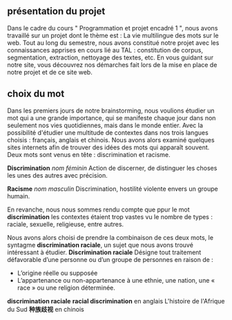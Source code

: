 ## présentation du projet

Dans le cadre du cours " Programmation et projet encadré 1 ", nous avons travaillé sur un projet dont le thème est : La vie multilingue des mots sur le web. Tout au long du semestre, nous avons constitué notre projet avec les connaissances apprises en cours lié au TAL : constitution de corpus, segmentation, extraction, nettoyage des textes, etc. En vous guidant sur notre site, vous découvrez nos démarches fait lors de la mise en place de notre projet et de ce site web. 

## choix du mot

Dans les premiers jours de notre brainstorming, nous voulions étudier un mot qui a une grande importance, qui se manifeste chaque jour dans non seulement nos vies quotidiennes, mais dans le monde entier. Avec la possibilité d'étudier une multitude de contextes dans nos trois langues choisis : français, anglais et chinois. Nous avons alors examiné quelques sites internets afin de trouver des idées des mots qui apparaît souvent. Deux mots sont venus en tête : discrimination et racisme.

**Discrimination** *nom féminin* 
Action de discerner, de distinguer les choses les unes des autres avec précision.

**Racisme** *nom masculin*
Discrimination, hostilité violente envers un groupe humain.

En revanche, nous nous sommes rendu compte que ppur le mot **discrimination** les contextes étaient trop vastes vu le nombre de types : raciale, sexuelle, religieuse, entre autres. 

Nous avons alors choisi de prendre la combinaison de ces deux mots, le syntagme **discrimination raciale**, un sujet que nous avons trouvé intéressant à étudier. 
**Discrimination raciale**
Désigne tout traitement défavorable d’une personne ou d’un groupe de personnes en raison de :
- L’origine réelle ou supposée
- L’appartenance ou non-appartenance à une ethnie, une nation, une « race » ou une religion déterminée.

 **discrimination raciale**
 **racial discrimination** en anglais 
 L'histoire de l'Afrique du Sud 
 **种族歧视** en chinois




